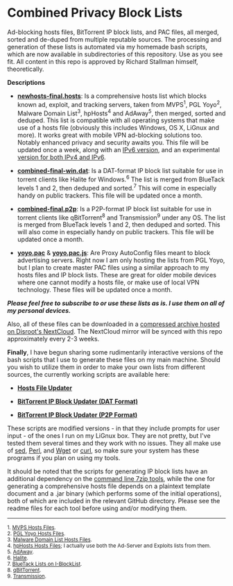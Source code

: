 # Combined Privacy Block Lists
Ad-blocking hosts files, BitTorrent IP block lists, and PAC files, all merged, sorted and de-duped from multiple reputable sources. The processing and generation of these lists is automated via my homemade bash scripts, which are now available in subdirectories of this repository. Use as you see fit. All content in this repo is approved by Richard Stallman himself, theoretically.

**Descriptions**

- [**newhosts-final.hosts**](https://github.com/bongochong/CombinedPrivacyBlockLists/raw/master/newhosts-final.hosts): Is a comprehensive hosts list which blocks known ad, exploit, and tracking servers, taken from MVPS<sup>1</sup>, PGL Yoyo<sup>2</sup>, Malware Domain List<sup>3</sup>, hpHosts<sup>4</sup> and AdAway<sup>5</sup>, then merged, sorted and deduped. This list is compatible with all operating systems that make use of a hosts file (obviously this includes Windows, OS X, LiGnux and more). It works great with mobile VPN ad-blocking solutions too. Notably enhanced privacy and security awaits you. This file will be updated once a week, along with an [IPv6 version](https://github.com/bongochong/CombinedPrivacyBlockLists/raw/master/newhosts-final-IPv6.hosts), and an experimental [version for both IPv4 and IPv6](https://github.com/bongochong/CombinedPrivacyBlockLists/raw/master/newhosts-final-Dual.hosts).

+ [**combined-final-win.dat**](https://github.com/bongochong/CombinedPrivacyBlockLists/raw/master/combined-final-win.dat): Is a DAT-format IP block list suitable for use in torrent clients like Halite for Windows.<sup>6</sup> The list is merged from BlueTack levels 1 and 2, then deduped and sorted.<sup>7</sup> This will come in especially handy on public trackers. This file will be updated once a month.

* [**combined-final.p2p**](https://github.com/bongochong/CombinedPrivacyBlockLists/raw/master/combined-final.p2p): Is a P2P-format IP block list suitable for use in torrent clients like qBitTorrent<sup>8</sup> and Transmission<sup>9</sup> under any OS. The list is merged from BlueTack levels 1 and 2, then deduped and sorted. This will also come in especially handy on public trackers. This file will be updated once a month.

+ [**yoyo.pac**](https://github.com/bongochong/CombinedPrivacyBlockLists/raw/master/yoyo.pac) & [**yoyo.pac.js**](https://github.com/bongochong/CombinedPrivacyBlockLists/raw/master/yoyo.pac.js): Are Proxy AutoConfig files meant to block advertising servers. Right now I am only hosting the lists from PGL Yoyo, but I plan to create master PAC files using a similar approach to my hosts files and IP block lists. These are great for older mobile devices where one cannot modify a hosts file, or make use of local VPN technology. These files will be updated once a month.

***Please feel free to subscribe to or use these lists as is. I use them on all of my personal devices.***

Also, all of these files can be downloaded in a [compressed archive hosted on Disroot's NextCloud](https://cloud.disroot.org/s/5TnQ9jBtbSnTj8y/download). The NextCloud mirror will be synced with this repo approximately every 2-3 weeks.

**Finally**, I have begun sharing some rudimentarily interactive versions of the bash scripts that I use to generate these files on my main machine. Should you wish to utilize them in order to make your own lists from different sources, the currently working scripts are available here:
+ [**Hosts File Updater**](/HostsUpdater/)

* [**BitTorrent IP Block Updater (DAT Format)**](/IPBlockUpdaterDAT/)

- [**BitTorrent IP Block Updater (P2P Format)**](/IPBlockUpdaterP2P/)


These scripts are modified versions - in that they include prompts for user input - of the ones I run on my LiGnux box. They are not pretty, but I've tested them several times and they work with no issues. They all make use of [sed](https://www.gnu.org/software/sed/manual/sed.html), [Perl](https://www.perl.com/about/), and [Wget](https://www.gnu.org/software/wget/) or [curl](https://curl.haxx.se/), so make sure your system has these programs if you plan on using my tools. 

It should be noted that the scripts for generating IP block lists have an additional dependency on the [command line 7zip tools](http://p7zip.sourceforge.net/), while the one for generating a comprehensive hosts file depends on a plaintext template document and a .jar binary (which performs some of the initial operations), both of which are included in the relevant GitHub directory. Please see the readme files for each tool before using and/or modifying them.

---

<sup>1. [MVPS Hosts Files](http://winhelp2002.mvps.org/). </sup> <br>
<sup>2. [PGL Yoyo Hosts Files](http://pgl.yoyo.org/adservers/). </sup> <br>
<sup>3. [Malware Domain List Hosts Files](http://www.malwaredomainlist.com/). </sup> <br>
<sup>4. [hpHosts Hosts Files](http://hosts-file.net/); I actually use both the Ad-Server and Exploits lists from them.</sup> <br>
<sup>5. [AdAway](https://adaway.org/). </sup> <br>
<sup>6. [Halite](https://www.fosshub.com/Halite.html). </sup> <br>
<sup>7. [BlueTack Lists on I-BlockList](https://www.iblocklist.com/lists). </sup> <br>
<sup>8. [qBitTorrent](https://www.qbittorrent.org/). </sup> <br>
<sup>9. [Transmission](https://transmissionbt.com/). </sup> <br>
